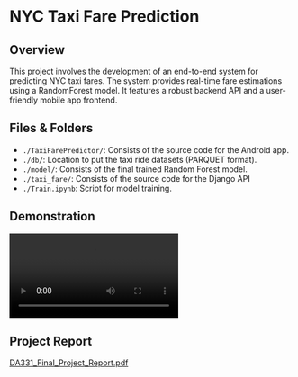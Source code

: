 # NYC Taxi Fare Prediction

## Overview
This project involves the development of an end-to-end system for predicting NYC taxi fares. The system provides real-time fare estimations using a RandomForest model. It features a robust backend API and a user-friendly mobile app frontend.

## Files & Folders
- `./TaxiFarePredictor/`: Consists of the source code for the Android app.
- `./db/`: Location to put the taxi ride datasets (PARQUET format).
- `./model/`: Consists of the final trained Random Forest model.
- `./taxi_fare/`: Consists of the source code for the Django API
- `./Train.ipynb`: Script for model training.

## Demonstration
[<video src="BDA_Project_demonstration.mp4"></video>](https://github.com/Shanta-11/Big-Data-NYC-Taxi-Fare-Prediction/blob/main/BDA_Project_demonstration.mp4)

## Project Report
[DA331_Final_Project_Report.pdf](https://github.com/Shanta-11/Big-Data-NYC-Taxi-Fare-Prediction/blob/main/DA331_Final_Project_Report.pdf)


